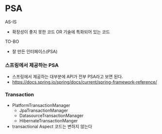# PSA 

AS-IS

- 확장성이 좋지 못한 코드 OR 기술에 특화되어 있는 코드 

TO-BO

- 잘 만든 인터페이스(PSA)

### 스프링에서 제공하는 PSA

- 스프링에서 제공하는 대부분에 API가 전부 PSA라고 보면 된다.
- https://docs.spring.io/spring/docs/current/spring-framework-reference/



### Transaction

- PlatformTransactionManager
  - JpaTransactionManager
  - DatasourceTransactionManager
  - HibernateTransactionManger
- transactional Aspect 코드는 변하지 않는다

###